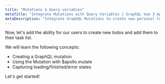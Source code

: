 ```yaml
---
title: "Mutations & Query variables"
metaTitle: "Integrate Mutations with Query Variables | GraphQL Vue 3 Apollo Tutorial"
metaDescription: "Integrate GraphQL Mutations to create new personal todos using the this.$apollo.mutate and handle loading and error states"
---
```


Now, let's add the ability for our users to create new todos and add them to
their task list.

We will learn the following concepts:

- Creating a GraphQL mutation
- Using the Mutation with $apollo.mutate
- Capturing loading/finished/error states

Let's get started!
